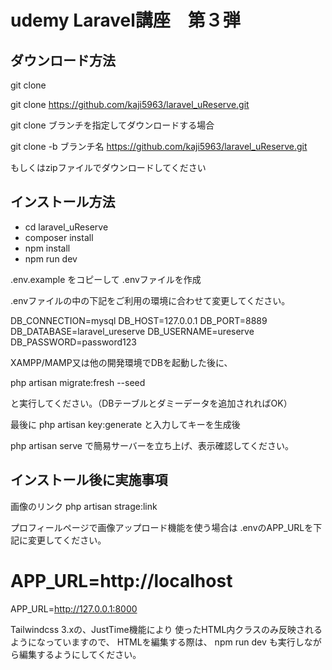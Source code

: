 # udemy Laravel講座　第３弾

## ダウンロード方法

git clone

git clone https://github.com/kaji5963/laravel_uReserve.git

git clone ブランチを指定してダウンロードする場合

git clone -b ブランチ名 https://github.com/kaji5963/laravel_uReserve.git

もしくはzipファイルでダウンロードしてください

## インストール方法

- cd laravel_uReserve
- composer install
- npm install
- npm run dev

.env.example をコピーして .envファイルを作成

.envファイルの中の下記をご利用の環境に合わせて変更してください。

DB_CONNECTION=mysql
DB_HOST=127.0.0.1
DB_PORT=8889
DB_DATABASE=laravel_ureserve
DB_USERNAME=ureserve
DB_PASSWORD=password123

XAMPP/MAMP又は他の開発環境でDBを起動した後に、

php artisan migrate:fresh --seed

と実行してください。（DBテーブルとダミーデータを追加されればOK）

最後に
php artisan key:generate
と入力してキーを生成後

php artisan serve
で簡易サーバーを立ち上げ、表示確認してください。

## インストール後に実施事項

画像のリンク
php artisan strage:link

プロフィールページで画像アップロード機能を使う場合は
.envのAPP_URLを下記に変更してください。

# APP_URL=http://localhost
APP_URL=http://127.0.0.1:8000

Tailwindcss 3.xの、JustTime機能により
使ったHTML内クラスのみ反映されるようになっていますので、
HTMLを編集する際は、
npm run dev も実行しながら編集するようにしてください。